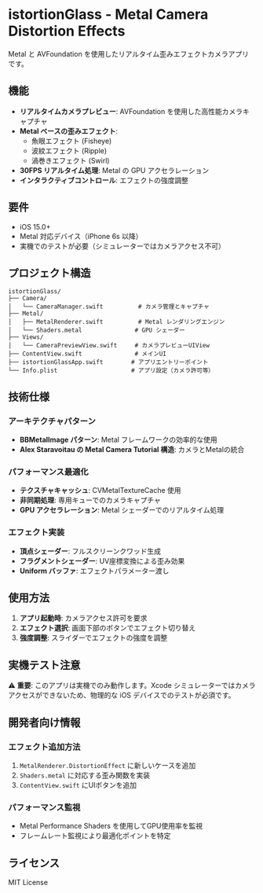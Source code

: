 # istortionGlass - Metal Camera Distortion Effects

Metal と AVFoundation を使用したリアルタイム歪みエフェクトカメラアプリです。

## 機能

- **リアルタイムカメラプレビュー**: AVFoundation を使用した高性能カメラキャプチャ
- **Metal ベースの歪みエフェクト**:
  - 魚眼エフェクト (Fisheye)
  - 波紋エフェクト (Ripple) 
  - 渦巻きエフェクト (Swirl)
- **30FPS リアルタイム処理**: Metal の GPU アクセラレーション
- **インタラクティブコントロール**: エフェクトの強度調整

## 要件

- iOS 15.0+
- Metal 対応デバイス（iPhone 6s 以降）
- 実機でのテストが必要（シミュレーターではカメラアクセス不可）

## プロジェクト構造

```
istortionGlass/
├── Camera/
│   └── CameraManager.swift          # カメラ管理とキャプチャ
├── Metal/
│   ├── MetalRenderer.swift          # Metal レンダリングエンジン
│   └── Shaders.metal               # GPU シェーダー
├── Views/
│   └── CameraPreviewView.swift     # カメラプレビューUIView
├── ContentView.swift               # メインUI
├── istortionGlassApp.swift        # アプリエントリーポイント
└── Info.plist                     # アプリ設定（カメラ許可等）
```

## 技術仕様

### アーキテクチャパターン
- **BBMetalImage パターン**: Metal フレームワークの効率的な使用
- **Alex Staravoitau の Metal Camera Tutorial 構造**: カメラとMetalの統合

### パフォーマンス最適化
- **テクスチャキャッシュ**: CVMetalTextureCache 使用
- **非同期処理**: 専用キューでのカメラキャプチャ
- **GPU アクセラレーション**: Metal シェーダーでのリアルタイム処理

### エフェクト実装
- **頂点シェーダー**: フルスクリーンクワッド生成
- **フラグメントシェーダー**: UV座標変換による歪み効果
- **Uniform バッファ**: エフェクトパラメーター渡し

## 使用方法

1. **アプリ起動時**: カメラアクセス許可を要求
2. **エフェクト選択**: 画面下部のボタンでエフェクト切り替え
3. **強度調整**: スライダーでエフェクトの強度を調整

## 実機テスト注意

⚠️ **重要**: このアプリは実機でのみ動作します。Xcode シミュレーターではカメラアクセスができないため、物理的な iOS デバイスでのテストが必須です。

## 開発者向け情報

### エフェクト追加方法
1. `MetalRenderer.DistortionEffect` に新しいケースを追加
2. `Shaders.metal` に対応する歪み関数を実装
3. `ContentView.swift` にUIボタンを追加

### パフォーマンス監視
- Metal Performance Shaders を使用してGPU使用率を監視
- フレームレート監視により最適化ポイントを特定

## ライセンス

MIT License
